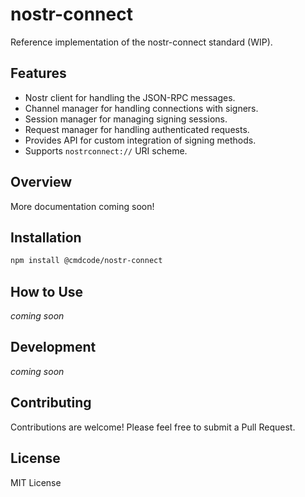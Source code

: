 # nostr-connect

Reference implementation of the nostr-connect standard (WIP).

## Features

* Nostr client for handling the JSON-RPC messages.
* Channel manager for handling connections with signers.
* Session manager for managing signing sessions.
* Request manager for handling authenticated requests.
* Provides API for custom integration of signing methods.
* Supports `nostrconnect://` URI scheme.

## Overview

More documentation coming soon!

## Installation

```bash
npm install @cmdcode/nostr-connect
```

## How to Use

*coming soon*

## Development

*coming soon*

## Contributing

Contributions are welcome! Please feel free to submit a Pull Request.

## License

MIT License
